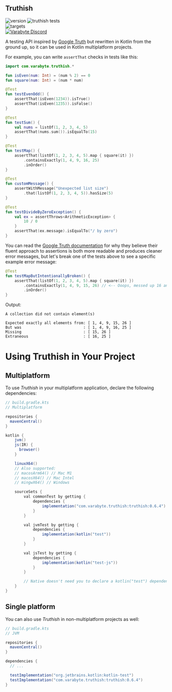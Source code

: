 ## Truthish

![version](https://img.shields.io/badge/version-0.6.4-yellow.svg)
![truthish tests](https://github.com/varabyte/truthish/actions/workflows/gradle-test-all.yml/badge.svg)
<br>
![targets](https://img.shields.io/badge/targets-JVM,_JS,_Win,_Linux,_Mac-white.svg)
<br>
<a href="https://discord.gg/bCdxPr7aTV">
  <img alt="Varabyte Discord" src="https://img.shields.io/discord/886036660767305799.svg?label=&logo=discord&logoColor=ffffff&color=7389D8&labelColor=6A7EC2" />
</a>

A testing API inspired by [Google Truth](https://github.com/google/truth) but
rewritten in Kotlin from the ground up, so it can be used in Kotlin
multiplatform projects.

For example, you can write `assertThat` checks in tests like this:

```kotlin
import com.varabyte.truthish.*

fun isEven(num: Int) = (num % 2) == 0
fun square(num: Int) = (num * num)

@Test
fun testEvenOdd() {
    assertThat(isEven(1234)).isTrue()
    assertThat(isEven(1235)).isFalse()
}

@Test
fun testSum() {
    val nums = listOf(1, 2, 3, 4, 5)
    assertThat(nums.sum()).isEqualTo(15)
}

@Test
fun testMap() {
    assertThat(listOf(1, 2, 3, 4, 5).map { square(it) })
        .containsExactly(1, 4, 9, 16, 25)
        .inOrder()
}

@Test
fun customMessage() {
    assertWithMessage("Unexpected list size")
        .that(listOf(1, 2, 3, 4, 5)).hasSize(5)
}

@Test
fun testDivideByZeroException() {
    val ex = assertThrows<ArithmeticException> {
        10 / 0
    }
    assertThat(ex.message).isEqualTo("/ by zero")
}
```

You can read the [Google Truth documentation](https://truth.dev/) for why they
believe their fluent approach to assertions is both more readable and produces
cleaner error messages, but let's break one of the tests above to see a
specific example error message:

```kotlin
@Test
fun testMapButIntentionallyBroken() {
    assertThat(listOf(1, 2, 3, 4, 5).map { square(it) })
        .containsExactly(1, 4, 9, 15, 26) // <-- Ooops, messed up 16 and 25 here
        .inOrder()
}
```

Output:

```text
A collection did not contain element(s)

Expected exactly all elements from: [ 1, 4, 9, 15, 26 ]
But was                           : [ 1, 4, 9, 16, 25 ]
Missing                           : [ 15, 26 ]
Extraneous                        : [ 16, 25 ]
```

# Using Truthish in Your Project

## Multiplatform

To use *Truthish* in your multiplatform application, declare the following dependencies:

```groovy
// build.gradle.kts
// Multiplatform

repositories {
  mavenCentral()
}

kotlin {
    jvm()
    js(IR) {
      browser()
    }

    linuxX64()
    // Also supported:
    // macosArm64() // Mac M1
    // macosX64() // Mac Intel
    // mingwX64() // Windows

    sourceSets {
        val commonTest by getting {
            dependencies {
                implementation("com.varabyte.truthish:truthish:0.6.4")
            }
        }

        val jvmTest by getting {
            dependencies {
                implementation(kotlin("test"))
            }
        }

        val jsTest by getting {
            dependencies {
                implementation(kotlin("test-js"))
            }
        }

        // Native doesn't need you to declare a kotlin("test") dependency, nice!
    }
}
```

## Single platform

You can also use *Truthish* in non-multiplatform projects as well:

```groovy
// build.gradle.kts
// JVM

repositories {
  mavenCentral()
}

dependencies {
  // ...

  testImplementation("org.jetbrains.kotlin:kotlin-test")
  testImplementation("com.varabyte.truthish:truthish:0.6.4")
}
```